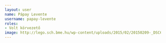 ```yaml
---
layout: user
name: Pápay Levente
username: papay-levente
roles:
- Volt körvezető
image: http://lego.sch.bme.hu/wp-content/uploads/2015/02/20150209-_DSC6602-150x150.jpg
---
```

